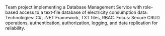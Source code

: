 Team project implementing a Database Management Service with role-based access to a text-file database of electricity consumption data.
Technologies: C#, .NET Framework, TXT files, RBAC.
Focus: Secure CRUD operations, authentication, authorization, logging, and data replication for reliability.
